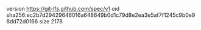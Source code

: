 version https://git-lfs.github.com/spec/v1
oid sha256:ec2b7d29429646016a648649b0d1c79d8e2ea3e5af7f1245c9b0e98dd72d0166
size 2178
